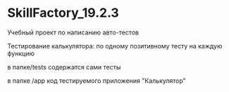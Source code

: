 # SkillFactory_19.2.3

Учебный проект по написанию авто-тестов

Тестирование калькулятора: по одному позитивному тесту на каждую функцию

в папке/tests содержатся сами тесты

в папке /app код тестируемого приложения "Калькулятор"
